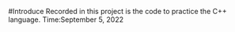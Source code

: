 #Introduce
Recorded in this project is the code to practice the C++ language.
Time:September 5, 2022
